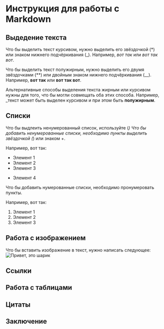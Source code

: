 # Инструкция для работы с Markdown

## Выдедение текста

Что бы выделить текст курсивом, нужно выделить его звёздочкой (*) или знаком нижнего подчёркивания (_). Например, _вот так_ или *вот так вот*.

Что бы выделить текст полужирным, нужно выделить его двумя звёздочками (**) или двойным знаком нижнего подчёркивания (__). Например, __вот так__ или **вот так вот**.

Альтернативные способы выделения текста жирным или курсивом нужны для того, что бы могли совмещать оба этих способа. Например, _текст может быть выделен курсивом и при этом быть **полужирным**.

## Списки
Что бы выдлеить ненумерованный список, используйте (*)
Что бы добавить ненумерованные списки, необходимо пункты выделить звёздочкой (*) или знаком +.

Например, вот так:
* Элемент 1
* Элемент 2
* Элемент 3
+ Элемент 4

Что бы добавить нумерованные списки, необходимо пронумеровать пункты.

Например, вот так:
1. Элемент 1
2. Элемент 2
3. Элемент 3

## Работа с изображением

Что бы вставить изображение в текст, нужно написать следующее:
![Привет, это шарик](sharik.jpg)

## Ссылки

## Работа с таблицами

## Цитаты

## Заключение

